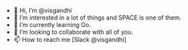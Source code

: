 - 👋 Hi, I’m @visgandhi
- 👀 I’m interested in a lot of things and SPACE is one of them. 
- 🌱 I’m currently learning Go. 
- 💞️ I’m looking to collaborate with all of you. 
- 📫 How to reach me [Slack @visgandhi]

<!---
visgandhi/visgandhi is a ✨ special ✨ repository because its `README.md` (this file) appears on your GitHub profile.
You can click the Preview link to take a look at your changes.
--->
